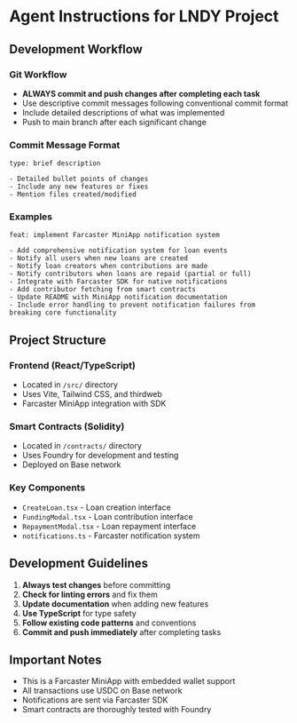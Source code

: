 # Agent Instructions for LNDY Project

## Development Workflow

### Git Workflow
- **ALWAYS commit and push changes after completing each task**
- Use descriptive commit messages following conventional commit format
- Include detailed descriptions of what was implemented
- Push to main branch after each significant change

### Commit Message Format
```
type: brief description

- Detailed bullet points of changes
- Include any new features or fixes
- Mention files created/modified
```

### Examples
```
feat: implement Farcaster MiniApp notification system

- Add comprehensive notification system for loan events
- Notify all users when new loans are created
- Notify loan creators when contributions are made
- Notify contributors when loans are repaid (partial or full)
- Integrate with Farcaster SDK for native notifications
- Add contributor fetching from smart contracts
- Update README with MiniApp notification documentation
- Include error handling to prevent notification failures from breaking core functionality
```

## Project Structure

### Frontend (React/TypeScript)
- Located in `/src/` directory
- Uses Vite, Tailwind CSS, and thirdweb
- Farcaster MiniApp integration with SDK

### Smart Contracts (Solidity)
- Located in `/contracts/` directory
- Uses Foundry for development and testing
- Deployed on Base network

### Key Components
- `CreateLoan.tsx` - Loan creation interface
- `FundingModal.tsx` - Loan contribution interface
- `RepaymentModal.tsx` - Loan repayment interface
- `notifications.ts` - Farcaster notification system

## Development Guidelines

1. **Always test changes** before committing
2. **Check for linting errors** and fix them
3. **Update documentation** when adding new features
4. **Use TypeScript** for type safety
5. **Follow existing code patterns** and conventions
6. **Commit and push immediately** after completing tasks

## Important Notes

- This is a Farcaster MiniApp with embedded wallet support
- All transactions use USDC on Base network
- Notifications are sent via Farcaster SDK
- Smart contracts are thoroughly tested with Foundry
